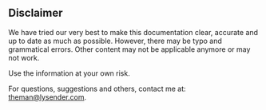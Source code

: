 ## Disclaimer

We have tried our very best to make this documentation clear, accurate and up to date as much as possible. However, there may be typo and grammatical errors. Other content may not be applicable anymore or may not work.

Use the information at your own risk.

For questions, suggestions and others, contact me at: <theman@lysender.com>.
